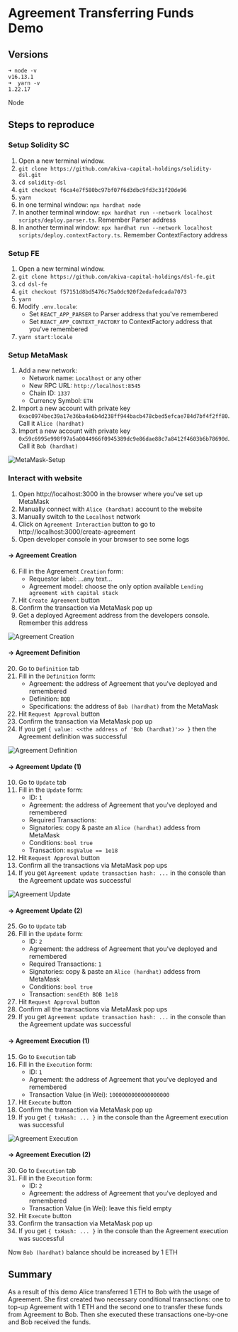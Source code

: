 # Agreement Transferring Funds Demo

## Versions

```
➜ node -v
v16.13.1
➜  yarn -v
1.22.17
```

Node

## Steps to reproduce

### Setup Solidity SC

1. Open a new terminal window.
2. `git clone https://github.com/akiva-capital-holdings/solidity-dsl.git`
3. `cd solidity-dsl`
4. `git checkout f6ca4e7f580bc97bf07f6d3dbc9fd3c31f20de96`
5. `yarn`
6. In one terminal window: `npx hardhat node`
7. In another terminal window: `npx hardhat run --network localhost scripts/deploy.parser.ts`. Remember Parser address
8. In another terminal window: `npx hardhat run --network localhost scripts/deploy.contextFactory.ts`. Remember ContextFactory address

### Setup FE

1. Open a new terminal window.
2. `git clone https://github.com/akiva-capital-holdings/dsl-fe.git`
3. `cd dsl-fe`
4. `git checkout f57151d8bd5476c75a0dc920f2edafedcada7073`
5. `yarn`
6. Modify `.env.locale`:
   - Set `REACT_APP_PARSER` to Parser address that you've remembered
   - Set `REACT_APP_CONTEXT_FACTORY` to ContextFactory address that you've remembered
7. `yarn start:locale`

### Setup MetaMask

1. Add a new network:
   - Network name: `Localhost` or any other
   - New RPC URL: `http://localhost:8545`
   - Chain ID: `1337`
   - Currency Symbol: `ETH`
2. Import a new account with private key `0xac0974bec39a17e36ba4a6b4d238ff944bacb478cbed5efcae784d7bf4f2ff80`. Call it `Alice (hardhat)`
3. Import a new account with private key `0x59c6995e998f97a5a0044966f0945389dc9e86dae88c7a8412f4603b6b78690d`. Call it `Bob (hardhat)`

![MetaMask-Setup](img/MetaMask-setup.png)

### Interact with website

1. Open http://localhost:3000 in the browser where you've set up MetaMask
2. Manually connect with `Alice (hardhat)` account to the website
3. Manually switch to the `Localhost` network
4. Click on `Agreement Interaction` button to go to http://localhost:3000/create-agreement
5. Open developer console in your browser to see some logs

#### -> Agreement Creation

6. Fill in the Agreement `Creation` form:
   - Requestor label: ...any text...
   - Agreement model: choose the only option available `Lending agreement with capital stack`
7. Hit `Create Agreement` button
8. Confirm the transaction via MetaMask pop up
9. Get a deployed Agreement address from the developers console. Remember this address

![Agreement Creation](img/Agreement-creation.png)


#### -> Agreement Definition

20. Go to `Definition` tab
21. Fill in the `Definition` form:
    - Agreement: the address of Agreement that you've deployed and remembered
    - Definition: `BOB`
    - Specifications: the address of `Bob (hardhat)` from the MetaMask
22. Hit `Request Approval` button
23. Confirm the transaction via MetaMask pop up
24. If you get `{ value: <<the address of 'Bob (hardhat)'>> }` then the Agreement definition was successful

![Agreement Definition](img/Agreement-definition.png)

#### -> Agreement Update (1)

10. Go to `Update` tab
11. Fill in the `Update` form:
    - ID: `1`
    - Agreement: the address of Agreement that you've deployed and remembered
    - Required Transactions: <leave it blank>
    - Signatories: copy & paste an `Alice (hardhat)` addess from MetaMask
    - Conditions: `bool true`
    - Transaction: `msgValue == 1e18`
12. Hit `Request Approval` button
13. Confirm all the transactions via MetaMask pop ups
14. If you get `Agreement update transaction hash: ...` in the console than the Agreement update was successful

![Agreement Update](img/Agreement-update.png)

#### -> Agreement Update (2)

25. Go to `Update` tab
26. Fill in the `Update` form:
    - ID: `2`
    - Agreement: the address of Agreement that you've deployed and remembered
    - Required Transactions: `1`
    - Signatories: copy & paste an `Alice (hardhat)` addess from MetaMask
    - Conditions: `bool true`
    - Transaction: `sendEth BOB 1e18`
27. Hit `Request Approval` button
28. Confirm all the transactions via MetaMask pop ups
29. If you get `Agreement update transaction hash: ...` in the console than the Agreement update was successful

#### -> Agreement Execution (1)

15. Go to `Execution` tab
16. Fill in the `Execution` form:
    - ID: `1`
    - Agreement: the address of Agreement that you've deployed and remembered
    - Transaction Value (in Wei): `1000000000000000000`
17. Hit `Execute` button
18. Confirm the transaction via MetaMask pop up
19. If you get `{ txHash: ... }` in the console than the Agreement execution was successful

![Agreement Execution](img/Agreement-execution.png)

#### -> Agreement Execution (2)

30. Go to `Execution` tab
31. Fill in the `Execution` form:
    - ID: `2`
    - Agreement: the address of Agreement that you've deployed and remembered
    - Transaction Value (in Wei): leave this field empty
32. Hit `Execute` button
33. Confirm the transaction via MetaMask pop up
34. If you get `{ txHash: ... }` in the console than the Agreement execution was successful

Now `Bob (hardhat)` balance should be increased by 1 ETH

## Summary

As a result of this demo Alice transferred 1 ETH to Bob with the usage of Agreement. She first created two necessary conditional transactions: one to top-up Agreement with 1 ETH and the second one to transfer these funds from Agreement to Bob. Then she executed these transactions one-by-one and Bob received the funds.
